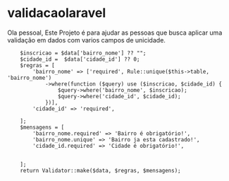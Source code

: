# validacaolaravel

Ola pessoal,
Este Projeto é para ajudar as pessoas que busca aplicar uma validação em dados com varios campos de unicidade.

   
        
        $inscricao = $data['bairro_nome'] ?? "";
        $cidade_id =  $data['cidade_id'] ?? 0;
        $regras = [
            'bairro_nome' => ['required', Rule::unique($this->table, 'bairro_nome')
                ->where(function ($query) use ($inscricao, $cidade_id) {
                    $query->where('bairro_nome', $inscricao);
                    $query->where('cidade_id', $cidade_id);
                })],
            'cidade_id' => 'required',
             
        ];
        $mensagens = [
            'bairro_nome.required' => 'Bairro é obrigatório!',
            'bairro_nome.unique' => 'Bairro ja esta cadastrado!',
            'cidade_id.required' => 'Cidade é obrigatório!',
            

        ];
        return Validator::make($data, $regras, $mensagens);
    
